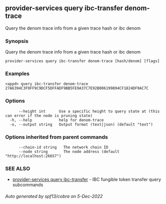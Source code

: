 ## provider-services query ibc-transfer denom-trace

Query the denom trace info from a given trace hash or ibc denom

### Synopsis

Query the denom trace info from a given trace hash or ibc denom

```
provider-services query ibc-transfer denom-trace [hash/denom] [flags]
```

### Examples

```
<appd> query ibc-transfer denom-trace 27A6394C3F9FF9C9DCF5DFFADF9BB5FE9A37C7E92B006199894CF1824DF9AC7C
```

### Options

```
      --height int      Use a specific height to query state at (this can error if the node is pruning state)
  -h, --help            help for denom-trace
  -o, --output string   Output format (text|json) (default "text")
```

### Options inherited from parent commands

```
      --chain-id string   The network chain ID
      --node string       The node address (default "http://localhost:26657")
```

### SEE ALSO

* [provider-services query ibc-transfer](provider-services_query_ibc-transfer.md)	 - IBC fungible token transfer query subcommands

###### Auto generated by spf13/cobra on 5-Dec-2022
